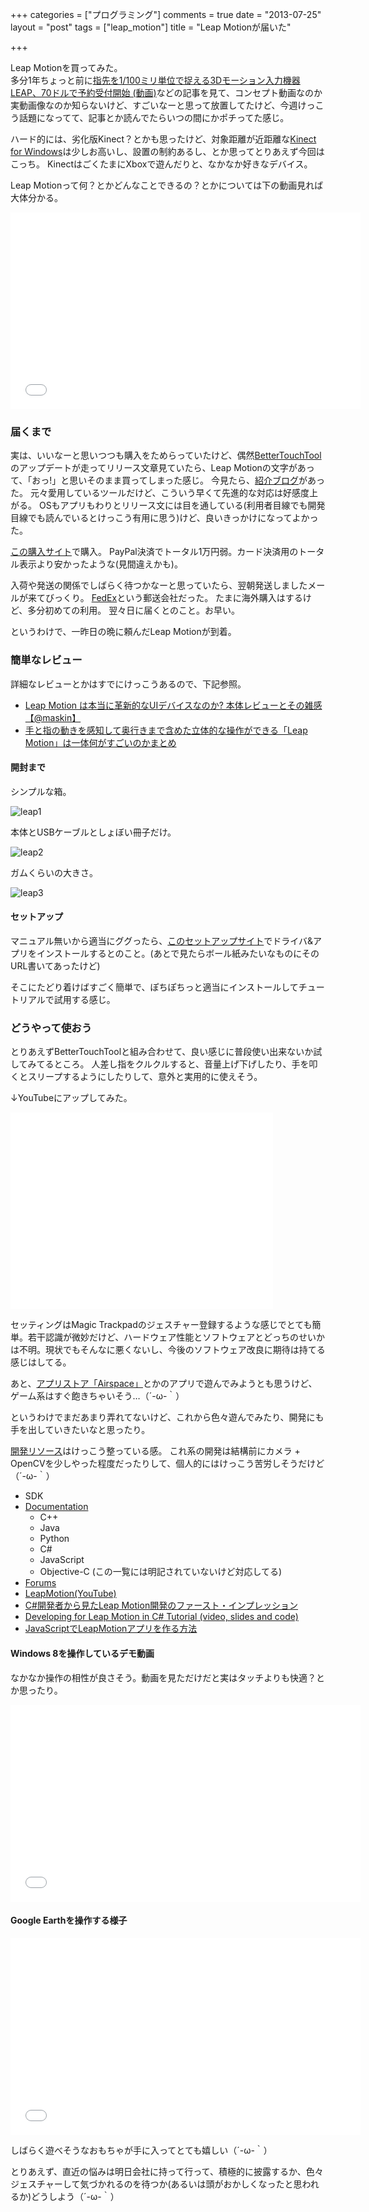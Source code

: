 +++
categories = ["プログラミング"]
comments = true
date = "2013-07-25"
layout = "post"
tags = ["leap_motion"]
title = "Leap Motionが届いた"

+++

Leap Motionを買ってみた。  
多分1年ちょっと前に[指先を1/100ミリ単位で捉える3Dモーション入力機器 LEAP、70ドルで予約受付開始 (動画)](http://japanese.engadget.com/2012/05/21/1-100-3d-leap-70/)などの記事を見て、コンセプト動画なのか実動画像なのか知らないけど、すごいなーと思って放置してたけど、今週けっこう話題になってて、記事とか読んでたらいつの間にかポチってた感じ。

ハード的には、劣化版Kinect？とかも思ったけど、対象距離が近距離な[Kinect for Windows](http://www.amazon.co.jp/gp/product/B0074BN0VO/ref=as_li_ss_tl?ie=UTF8&camp=247&creative=7399&creativeASIN=B0074BN0VO&linkCode=as2&tag=mono0926-22)は少しお高いし、設置の制約あるし、とか思ってとりあえず今回はこっち。
KinectはごくたまにXboxで遊んだりと、なかなか好きなデバイス。

Leap Motionって何？とかどんなことできるの？とかについては下の動画見れば大体分かる。
<iframe width="560" height="315" src="//www.youtube.com/embed/3b4w749Tud8" frameborder="0" allowfullscreen></iframe>

<!-- more -->

### 届くまで

実は、いいなーと思いつつも購入をためらっていたけど、偶然[BetterTouchTool]()のアップデートが走ってリリース文章見ていたら、Leap Motionの文字があって、「おっ!」と思いそのまま買ってしまった感じ。
今見たら、[紹介ブログ](http://blog.boastr.net/?page_id=3023)があった。
元々愛用しているツールだけど、こういう早くて先進的な対応は好感度上がる。
OSもアプリもわりとリリース文には目を通している(利用者目線でも開発目線でも読んでいるとけっこう有用に思う)けど、良いきっかけになってよかった。

[この購入サイト](https://www.leapmotion.com/product)で購入。
PayPal決済でトータル1万円弱。カード決済用のトータル表示より安かったような(見間違えかも)。

入荷や発送の関係でしばらく待つかなーと思っていたら、翌朝発送しましたメールが来てびっくり。
[FedEx](http://www.fedex.com/us/)という郵送会社だった。
たまに海外購入はするけど、多分初めての利用。
翌々日に届くとのこと。お早い。

というわけで、一昨日の晩に頼んだLeap Motionが到着。


### 簡単なレビュー

詳細なレビューとかはすでにけっこうあるので、下記参照。

- [Leap Motion は本当に革新的なUIデバイスなのか? 本体レビューとその雑感【@maskin】](http://techwave.jp/archives/leap-motion-1st-review.html)
- [手と指の動きを感知して奥行きまで含めた立体的な操作ができる「Leap Motion」は一体何がすごいのかまとめ](http://gigazine.net/news/20130723-leap-motion-store-airspace-launched/)

#### 開封まで

シンプルな箱。

![leap1](/images/leap1.jpg)

本体とUSBケーブルとしょぼい冊子だけ。

![leap2](/images/leap2.jpg)

ガムくらいの大きさ。

![leap3](/images/leap3.jpg)

#### セットアップ

マニュアル無いから適当にググったら、[このセットアップサイト](https://www.leapmotion.com/setup)でドライバ&アプリをインストールするとのこと。(あとで見たらボール紙みたいなものにそのURL書いてあったけど)

そこにたどり着けばすごく簡単で、ぽちぽちっと適当にインストールしてチュートリアルで試用する感じ。

### どうやって使おう

とりあえずBetterTouchToolと組み合わせて、良い感じに普段使い出来ないか試してみてるところ。
人差し指をクルクルすると、音量上げ下げしたり、手を叩くとスリープするようにしたりして、意外と実用的に使えそう。

↓YouTubeにアップしてみた。

<iframe width="420" height="315" src="//www.youtube.com/embed/rFNnymc967w" frameborder="0" allowfullscreen></iframe>

セッティングはMagic Trackpadのジェスチャー登録するような感じでとても簡単。若干認識が微妙だけど、ハードウェア性能とソフトウェアとどっちのせいかは不明。現状でもそんなに悪くないし、今後のソフトウェア改良に期待は持てる感じはしてる。	


あと、[アプリストア「Airspace」](https://airspace.leapmotion.com/)とかのアプリで遊んでみようとも思うけど、ゲーム系はすぐ飽きちゃいそう…（´-ω-｀）


というわけでまだあまり弄れてないけど、これから色々遊んでみたり、開発にも手を出していきたいなと思ったり。

[開発リソース](https://www.leapmotion.com/developers)はけっこう整っている感。
これ系の開発は結構前にカメラ + OpenCVを少しやった程度だったりして、個人的にはけっこう苦労しそうだけど（´-ω-｀）

* SDK
* [Documentation](https://developer.leapmotion.com/docs)
  - C++
  - Java
  - Python
  - C#
  - JavaScript
  - Objective-C (この一覧には明記されていないけど対応してる)
* [Forums](https://developer.leapmotion.com/forums)
* [LeapMotion(YouTube)](https://www.youtube.com/user/leapmotion)
* [C#開発者から見たLeap Motion開発のファースト・インプレッション](http://www.buildinsider.net/small/leapmotionfirstimp/01)
* [Developing for Leap Motion in C# Tutorial (video, slides and code)](http://www.irisclasson.com/2013/05/02/developing-for-leap-motion-in-c-tutorial-video-slides-and-code/)
* [JavaScriptでLeapMotionアプリを作る方法](http://kray.jp/blog/leap-motion-javascript/)


#### Windows 8を操作しているデモ動画

なかなか操作の相性が良さそう。動画を見ただけだと実はタッチよりも快適？とか思ったり。

<iframe width="560" height="315" src="//www.youtube.com/embed/21LtA5-wiwU" frameborder="0" allowfullscreen></iframe>

#### Google Earthを操作する様子
<iframe width="560" height="315" src="//www.youtube.com/embed/RebX7YEn3GQ" frameborder="0" allowfullscreen></iframe>

しばらく遊べそうなおもちゃが手に入ってとても嬉しい（´-ω-｀）

とりあえず、直近の悩みは明日会社に持って行って、積極的に披露するか、色々ジェスチャーして気づかれるのを待つか(あるいは頭がおかしくなったと思われるか)どうしよう（´-ω-｀）
